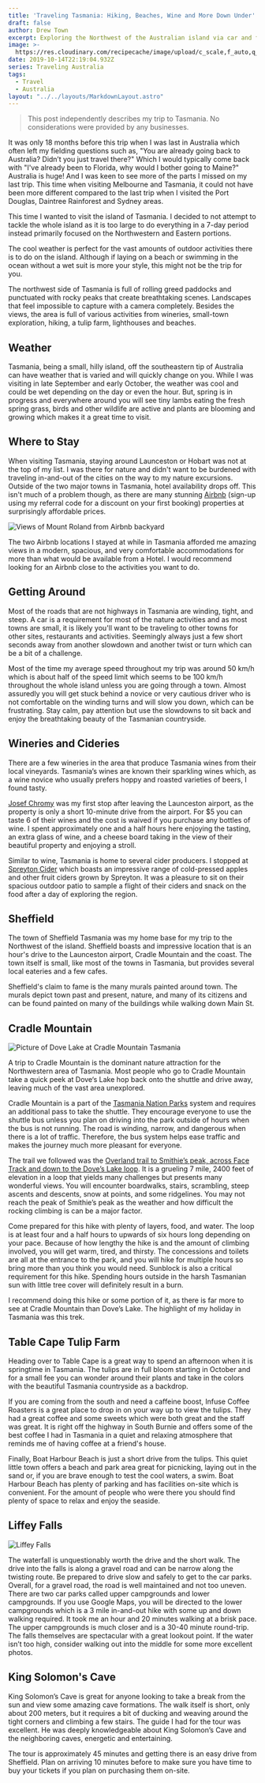 ```yaml
---
title: 'Traveling Tasmania: Hiking, Beaches, Wine and More Down Under'
draft: false
author: Drew Town
excerpt: Exploring the Northwest of the Australian island via car and foot
image: >-
  https://res.cloudinary.com/recipecache/image/upload/c_scale,f_auto,q_auto,w_800/v1571092077/drewtown.dev/Travel/Tasmania/TasmaniaWineGlassBay.jpg
date: 2019-10-14T22:19:04.932Z
series: Traveling Australia
tags:
  - Travel
  - Australia
layout: "../../layouts/MarkdownLayout.astro"
---
```

> This post independently describes my trip to Tasmania. No considerations were provided by any businesses.

It was only 18 months before this trip when I was last in Australia which often left my fielding questions such as, "You are already going back to Australia? Didn’t you just travel there?" Which I would typically come back with "I've already been to Florida, why would I bother going to Maine?" Australia is huge! And I was keen to see more of the parts I missed on my last trip. This time when visiting Melbourne and Tasmania, it could not have been more different compared to the last trip when I visited the Port Douglas, Daintree Rainforest and Sydney areas.

This time I wanted to visit the island of Tasmania.  I decided to not attempt to tackle the whole island as it is too large to do everything in a 7-day period instead primarily focused on the Northwestern and Eastern portions.

The cool weather is perfect for the vast amounts of outdoor activities there is to do on the island.  Although if laying on a beach or swimming in the ocean without a wet suit is more your style, this might not be the trip for you.

The northwest side of Tasmania is full of rolling greed paddocks and punctuated with rocky peaks that create breathtaking scenes. Landscapes that feel impossible to capture with a camera completely.  Besides the views, the area is full of various activities from wineries, small-town exploration, hiking, a tulip farm, lighthouses and beaches.

## Weather

Tasmania, being a small, hilly island, off the southeastern tip of Australia can have weather that is varied and will quickly change on you. While I was visiting in late September and early October, the weather was cool and could be wet depending on the day or even the hour.  But, spring is in progress and everywhere around you will see tiny lambs eating the fresh spring grass, birds and other wildlife are active and plants are blooming and growing which makes it a great time to visit.

## Where to Stay

When visiting Tasmania, staying around Launceston or Hobart was not at the top of my list. I was there for nature and didn't want to be burdened with traveling in-and-out of the cities on the way to my nature excursions.  Outside of the two major towns in Tasmania, hotel availability drops off.  This isn't much of a problem though, as there are many stunning [Airbnb](https://www.airbnb.com/c/drewt1486?currency=USD) (sign-up using my referral code for a discount on your first booking) properties at surprisingly affordable prices.

![Views of Mount Roland from Airbnb backyard](https://res.cloudinary.com/recipecache/image/upload/c_scale,f_auto,q_auto,w_800/v1571093598/drewtown.dev/Travel/Tasmania/SheffieldAirbnbViews.jpg)

The two Airbnb locations I stayed at while in Tasmania afforded me amazing views in a modern, spacious, and very comfortable accommodations for more than what would be available from a Hotel.  I would recommend looking for an Airbnb close to the activities you want to do.

## Getting Around

Most of the roads that are not highways in Tasmania are winding, tight, and steep.  A car is a requirement for most of the nature activities and as most towns are small, it is likely you'll want to be traveling to other towns for other sites, restaurants and activities. Seemingly always just a few short seconds away from another slowdown and another twist or turn which can be a bit of a challenge.

Most of the time my average speed throughout my trip was around 50 km/h which is about half of the speed limit which seems to be 100 km/h throughout the whole island unless you are going through a town. Almost assuredly you will get stuck behind a novice or very cautious driver who is not comfortable on the winding turns and will slow you down, which can be frustrating.  Stay calm, pay attention but use the slowdowns to sit back and enjoy the breathtaking beauty of the Tasmanian countryside.

## Wineries and Cideries

There are a few wineries in the area that produce Tasmania wines from their local vineyards. Tasmania’s wines are known their sparkling wines which, as a wine novice who usually prefers hoppy and roasted varieties of beers, I found tasty.

[Josef Chromy](https://josefchromy.com.au/) was my first stop after leaving the Launceston airport, as the property is only a short 10-minute drive from the airport. For $5 you can taste 6 of their wines and the cost is waived if you purchase any bottles of wine.  I spent approximately one and a half hours here enjoying the tasting, an extra glass of wine, and a cheese board taking in the view of their beautiful property and enjoying a stroll.

Similar to wine, Tasmania is home to several cider producers.  I stopped at [Spreyton Cider](http://spreytonciderco.com.au/) which boasts an impressive range of cold-pressed apples and other fruit ciders grown by Spreyton.  It was a pleasure to sit on their spacious outdoor patio to sample a flight of their ciders and snack on the food after a day of exploring the region.  

## Sheffield

The town of Sheffield Tasmania was my home base for my trip to the Northwest of the island.  Sheffield boasts and impressive location that is an hour's drive to the Launceston airport, Cradle Mountain and the coast.  The town itself is small, like most of the towns in Tasmania, but provides several local eateries and a few cafes.

Sheffield's claim to fame is the many murals painted around town. The murals depict town past and present, nature, and many of its citizens and can be found painted on many of the buildings while walking down Main St.

## Cradle Mountain

![Picture of Dove Lake at Cradle Mountain Tasmania](https://res.cloudinary.com/recipecache/image/upload/c_scale,f_auto,q_auto,w_800/v1571699087/drewtown.dev/Travel/Tasmania/CradleMountain.jpg "Dove Lake at Cradle Mountain Tasmania")

A trip to Cradle Mountain is the dominant nature attraction for the Northwestern area of Tasmania. Most people who go to Cradle Mountain take a quick peek at Dove‘s Lake hop back onto the shuttle and drive away, leaving much of the vast area unexplored.

Cradle Mountain is a part of the [Tasmania Nation Parks](https://www.parks.tas.gov.au/index.aspx?base=3297) system and requires an additional pass to take the shuttle. They encourage everyone to use the shuttle bus unless you plan on driving into the park outside of hours when the bus is not running. The road is winding, narrow, and dangerous when there is a lot of traffic. Therefore, the bus system helps ease traffic and makes the journey much more pleasant for everyone.

The trail we followed was the [Overland trail to Smithie’s peak, across Face Track and down to the Dove’s Lake loop](https://www.alltrails.com/explore/trail/australia/tasmania/dove-lake-circut-crade-mountain-face-summit-and-overland-track?u=i). It is a grueling 7 mile, 2400 feet of elevation in a loop that yields many challenges but presents many wonderful views. You will encounter boardwalks, stairs, scrambling, steep ascents and descents, snow at points, and some ridgelines. You may not reach the peak of Smithie’s peak as the weather and how difficult the rocking climbing is can be a major factor.

Come prepared for this hike with plenty of layers, food, and water. The loop is at least four and a half hours to upwards of six hours long depending on your pace. Because of how lengthy the hike is and the amount of climbing involved, you will get warm, tired, and thirsty. The concessions and toilets are all at the entrance to the park, and you will hike for multiple hours so bring more than you think you would need. Sunblock is also a critical requirement for this hike. Spending hours outside in the harsh Tasmanian sun with little tree cover will definitely result in a burn.

I recommend doing this hike or some portion of it, as there is far more to see at Cradle Mountain than Dove’s Lake. The highlight of my holiday in Tasmania was this trek.

## Table Cape Tulip Farm

Heading over to Table Cape is a great way to spend an afternoon when it is springtime in Tasmania.  The tulips are in full bloom starting in October and for a small fee you can wonder around their plants and take in the colors with the beautiful Tasmania countryside as a backdrop.

If you are coming from the south and need a caffeine boost, Infuse Coffee Roasters is a great place to drop in on your way up to view the tulips. They had a great coffee and some sweets which were both great and the staff was great.  It is right off the highway in South Burnie and offers some of the best coffee I had in Tasmania in a quiet and relaxing atmosphere that reminds me of having coffee at a friend's house.

Finally, Boat Harbour Beach is just a short drive from the tulips.  This quiet little town offers a beach and park area great for picnicking, laying out in the sand or, if you are brave enough to test the cool waters, a swim. Boat Harbour Beach has plenty of parking and has facilities on-site which is convenient.  For the amount of people who were there you should find plenty of space to relax and enjoy the seaside.

## Liffey Falls

![Liffey Falls](https://res.cloudinary.com/recipecache/image/upload/c_scale,f_auto,q_auto,w_800/v1571699234/drewtown.dev/Travel/Tasmania/LiffeyFalls.jpg "Liffey Falls")

The waterfall is unquestionably worth the drive and the short walk. The drive into the falls is along a gravel road and can be narrow along the twisting route. Be prepared to drive slow and safely to get to the car parks. Overall, for a gravel road, the road is well maintained and not too uneven. There are two car parks called upper campgrounds and lower campgrounds. If you use Google Maps, you will be directed to the lower campgrounds which is a 3 mile in-and-out hike with some up and down walking required. It took me an hour and 20 minutes walking at a brisk pace. The upper campgrounds is much closer and is a 30-40 minute round-trip.
The falls themselves are spectacular with a great lookout point. If the water isn’t too high, consider walking out into the middle for some more excellent photos.

## King Solomon's Cave

King Solomon’s Cave is great for anyone looking to take a break from the sun and view some amazing cave formations. The walk itself is short, only about 200 meters, but it requires a bit of ducking and weaving around the tight corners and climbing a few stairs. The guide I had for the tour was excellent. He was deeply knowledgeable about King Solomon’s Cave and the neighboring caves, energetic and entertaining.

The tour is approximately 45 minutes and getting there is an easy drive from Sheffield. Plan on arriving 10 minutes before to make sure you have time to buy your tickets if you plan on purchasing them on-site.
